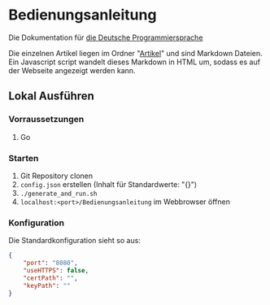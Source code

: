 # Bedienungsanleitung
Die Dokumentation für [die Deutsche Programmiersprache](https://github.com/DDP-Projekt/Kompilierer)

Die einzelnen Artikel liegen im Ordner "[Artikel](Artikel)" und sind Markdown Dateien. Ein Javascript script wandelt dieses Markdown in HTML um, sodass es auf der Webseite angezeigt werden kann.

## Lokal Ausführen
### Vorraussetzungen
1. Go

### Starten
1. Git Repository clonen
2. `config.json` erstellen (Inhalt für Standardwerte: "{}")
3. `./generate_and_run.sh`
4. `localhost:<port>/Bedienungsanleitung` im Webbrowser öffnen

### Konfiguration
Die Standardkonfiguration sieht so aus:
```json
{
	"port": "8080",
	"useHTTPS": false,
	"certPath": "",
	"keyPath": ""
}
```
